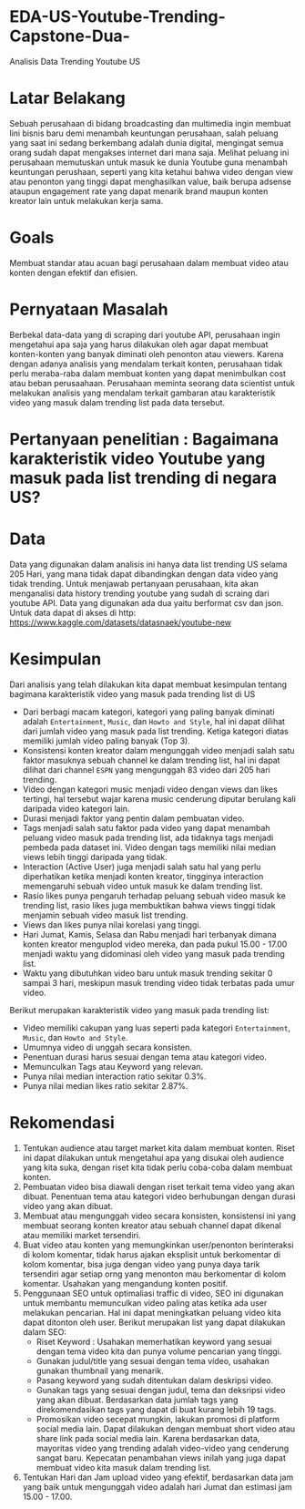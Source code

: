 # EDA-US-Youtube-Trending-Capstone-Dua-
Analisis Data Trending Youtube US
# Latar Belakang

Sebuah perusahaan di bidang broadcasting dan multimedia ingin membuat lini bisnis baru demi menambah keuntungan perusahaan, salah peluang yang saat ini sedang berkembang adalah dunia digital, mengingat semua orang sudah dapat mengakses internet dari mana saja. Melihat peluang ini perusahaan memutuskan untuk masuk ke dunia Youtube guna menambah keuntungan perushaan, seperti yang kita ketahui bahwa video dengan view atau penonton yang tinggi dapat menghasilkan value, baik berupa adsense ataupun engagement rate yang dapat menarik brand maupun konten kreator lain untuk melakukan kerja sama.

# Goals

Membuat standar atau acuan bagi perusahaan dalam membuat video atau konten dengan efektif dan efisien.

# Pernyataan Masalah

Berbekal data-data yang di scraping dari youtube API, perusahaan ingin mengetahui apa saja yang harus dilakukan oleh agar dapat membuat konten-konten yang banyak diminati oleh penonton atau viewers. Karena dengan adanya analisis yang mendalam terkait konten, perusahaan tidak perlu meraba-raba dalam membuat konten yang dapat menimbulkan cost atau beban perusaahaan. Perusahaan meminta seorang data scientist untuk melakukan analisis yang mendalam terkait gambaran atau karakteristik video yang masuk dalam trending list pada data tersebut.

# Pertanyaan penelitian : Bagaimana karakteristik video Youtube yang masuk pada list trending di negara US?

# Data

Data yang digunakan dalam analisis ini hanya data list trending US selama 205 Hari, yang mana tidak dapat dibandingkan dengan data video yang tidak trending. Untuk menjawab pertanyaan perusahaan, kita akan menganalisi data history trending youtube yang sudah di scraing dari youtube API. Data yang digunakan ada dua yaitu berformat csv dan json. Untuk data dapat di akses di http: https://www.kaggle.com/datasets/datasnaek/youtube-new

# Kesimpulan

Dari analisis yang telah dilakukan kita dapat membuat kesimpulan tentang bagimana karakteristik video yang masuk pada trending list di US
* Dari berbagi macam kategori, kategori yang paling banyak diminati adalah `Entertainment`, `Music`, dan `Howto and Style`, hal ini dapat dilihat dari jumlah video yang masuk pada list trending. Ketiga kategori diatas memiliki jumlah video paling banyak (Top 3).
* Konsistensi konten kreator dalam mengunggah video menjadi salah satu faktor masuknya sebuah channel ke dalam trending list, hal ini dapat dilihat dari channel `ESPN` yang mengunggah 83 video dari 205 hari trending. 
* Video dengan kategori music menjadi video dengan views dan likes tertingi, hal tersebut wajar karena music cenderung diputar berulang kali daripada video kategori lain.
* Durasi menjadi faktor yang pentin dalam pembuatan video. 
* Tags menjadi salah satu faktor pada video yang dapat menambah peluang video masuk pada trending list, ada tidaknya tags menjadi pembeda pada dataset ini. Video dengan tags memiliki nilai median views lebih tinggi daripada yang tidak.
* Interaction (Active User) juga menjadi salah satu hal yang perlu diperhatikan ketika menjadi konten kreator, tingginya interaction memengaruhi sebuah video untuk masuk ke dalam trending list. 
* Rasio likes punya pengaruh terhadap peluang sebuah video masuk ke trending list, rasio likes juga membuktikan bahwa views tinggi tidak menjamin sebuah video masuk list trending.
* Views dan likes punya nilai korelasi yang tinggi. 
* Hari Jumat, Kamis, Selasa dan Rabu menjadi hari terbanyak dimana konten kreator menguplod video mereka, dan pada pukul 15.00 - 17.00 menjadi waktu yang didominasi oleh video yang masuk pada trending list.
* Waktu yang dibutuhkan video baru untuk masuk trending sekitar 0 sampai 3 hari, meskipun masuk trending video tidak terbatas pada umur video.

Berikut merupakan karakteristik video yang masuk pada trending list:
* Video memiliki cakupan yang luas seperti pada kategori `Entertainment`, `Music`, dan `Howto and Style`.
* Umumnya video di unggah secara konsisten.
* Penentuan durasi harus sesuai dengan tema atau kategori video.
* Memunculkan Tags atau Keyword yang relevan. 
* Punya nilai median interaction ratio sekitar 0.3%. 
* Punya nilai median likes ratio sekitar 2.87%. 


# Rekomendasi 

1. Tentukan audience atau target market kita dalam membuat konten. Riset ini dapat dilakukan untuk mengetahui apa yang disukai oleh audience yang kita suka, dengan riset kita tidak perlu coba-coba dalam membuat konten.
2. Pembuatan video bisa diawali dengan riset terkait tema video yang akan dibuat. Penentuan tema atau kategori video berhubungan dengan durasi video yang akan dibuat. 
3. Membuat atau mengunggah video secara konsisten, konsistensi ini yang membuat seorang konten kreator atau sebuah channel dapat dikenal atau memiliki market tersendiri. 
4. Buat video atau konten yang memungkinkan user/penonton berinteraksi di kolom komentar, tidak harus ajakan eksplisit untuk berkomentar di kolom komentar, bisa juga dengan video yang punya daya tarik tersendiri agar setiap orng yang menonton mau berkomentar di kolom komentar. Usahakan yang mengandung konten positif. 
5. Penggunaan SEO untuk optimaliasi traffic di video, SEO ini digunakan untuk membantu memunculkan video paling atas ketika ada user melakukan pencarian. Hal ini dapat meningkatkan peluang video kita dapat ditonton oleh user. Berikut merupakan list yang dapat dilakukan dalam SEO:
    * Riset Keyword : Usahakan memerhatikan keyword yang sesuai dengan tema video kita dan punya volume pencarian yang tinggi. 
    * Gunakan judul/title yang sesuai dengan tema video, usahakan gunakan thumbnail yang menarik. 
    * Pasang keyword yang sudah ditentukan dalam deskripsi video.
    * Gunakan tags yang sesuai dengan judul, tema dan deksripsi video yang akan dibuat. Berdasarkan data jumlah tags yang direkomendasikan tags yang dapat di buat kurang lebih 19 tags.
    * Promosikan video secepat mungkin, lakukan promosi di platform social media lain. Dapat dilakukan dengan membuat short video atau share link pada social media lain. Karena berdasarkan data, mayoritas video yang trending adalah video-video yang cenderung sangat baru. Kepecatan penambahan views inilah yang juga dapat membuat video kita masuk dalam trending list.
6. Tentukan Hari dan Jam upload video yang efektif, berdasarkan data jam yang baik untuk mengunggah video adalah hari Jumat dan estimasi jam 15.00 - 17.00.
